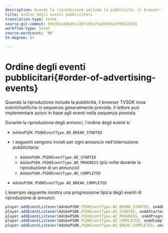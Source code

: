 ```yaml
---
description: Quando la riproduzione include la pubblicità, il browser TVSDK invia eventi/notifiche in sequenze generalmente previste. Il lettore può implementare azioni in base agli eventi nella sequenza prevista.
title: Ordine degli eventi pubblicitari
translation-type: tm+mt
source-git-commit: 89bdda1d4bd5c126f19ba75a819942df901183d1
workflow-type: tm+mt
source-wordcount: '96'
ht-degree: 0%

---
```



# Ordine degli eventi pubblicitari{#order-of-advertising-events}

Quando la riproduzione include la pubblicità, il browser TVSDK invia eventi/notifiche in sequenze generalmente previste. Il lettore può implementare azioni in base agli eventi nella sequenza prevista.

<!--<a id="section_69E3CCBC57BB48399799876E83908348"></a>-->

Durante la riproduzione degli annunci, l&#39;ordine degli eventi è:

* `AdobePSDK.PSDKEventType.AD_BREAK_STARTED`
* I seguenti vengono inviati per ogni annuncio nell’interruzione pubblicitaria:

   * `AdobePSDK.PSDKEventType.AD_STARTED`
   * `AdobePSDK.PSDKEventType.AD_PROGRESS` (più volte durante la riproduzione di un annuncio)
   * `AdobePSDK.PSDKEventType.AD_COMPLETED`

* `AdobePSDK.PSDKEventType.AD_BREAK_COMPLETED`

L’esempio seguente mostra una progressione tipica degli eventi di riproduzione di annunci:

```js
player.addEventListener(AdobePSDK.PSDKEventType.AD_BREAK_STARTED, onAdbreakStarted); 
player.addEventListener(AdobePSDK.PSDKEventType.AD_STARTED, onAdStarted); 
player.addEventListener(AdobePSDK.PSDKEventType.AD_PROGRESS, onAdProgress); 
player.addEventListener(AdobePSDK.PSDKEventType.AD_COMPLETED, onAdCompleted); 
player.addEventListener(AdobePSDK.PSDKEventType.AD_BREAK_COMPLETED, onAdbreakCompleted);
```

